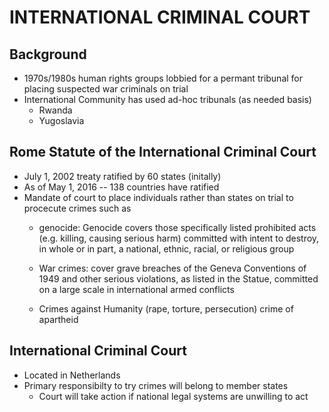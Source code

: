 # INTERNATIONAL CRIMINAL COURT

## Background
* 1970s/1980s human rights groups lobbied for a permant tribunal for placing suspected war criminals on trial
* International Community has used ad-hoc tribunals (as needed basis)
	* Rwanda 
	* Yugoslavia
	
## Rome Statute of the International Criminal Court

* July 1, 2002 treaty ratified by 60 states (initally)
* As of May 1, 2016 -- 138 countries have ratified 
* Mandate of court to place individuals rather than states on trial to procecute crimes such as
	* genocide: Genocide covers those specifically listed prohibited acts (e.g. killing, causing serious harm) committed with intent to destroy, in whole or in part, a national, ethnic, racial, or religious group

	* War crimes: cover grave breaches of the Geneva Conventions of 1949 and other serious violations, as listed in the Statue, committed on a large scale in international armed conflicts
		
	* Crimes against Humanity
	(rape, torture, persecution)
	crime of apartheid
	
## International Criminal Court

* Located in Netherlands
* Primary responsibilty to try crimes will belong to member states
	* Court will take action if national legal systems are unwilling to act